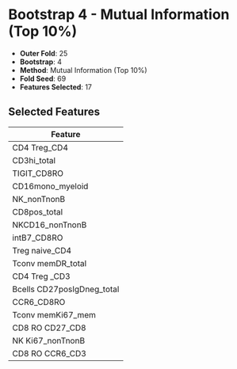 # Bootstrap 4 - Mutual Information (Top 10%)

- **Outer Fold**: 25
- **Bootstrap**: 4
- **Method**: Mutual Information (Top 10%)
- **Fold Seed**: 69
- **Features Selected**: 17

## Selected Features

| Feature |
|---------|
| CD4 Treg_CD4 |
| CD3hi_total |
| TIGIT_CD8RO |
| CD16mono_myeloid |
| NK_nonTnonB |
| CD8pos_total |
| NKCD16_nonTnonB |
| intB7_CD8RO |
| Treg naive_CD4 |
| Tconv memDR_total |
| CD4 Treg _CD3 |
| Bcells CD27posIgDneg_total |
| CCR6_CD8RO |
| Tconv memKi67_mem |
| CD8 RO CD27_CD8 |
| NK Ki67_nonTnonB |
| CD8 RO CCR6_CD3 |
